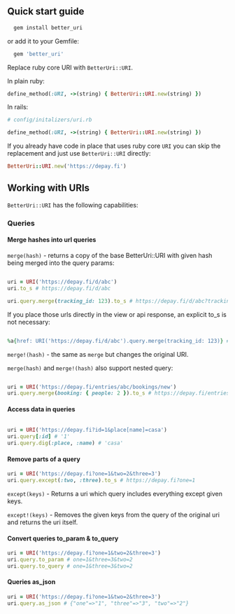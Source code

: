 ## Quick start guide

```ruby
  gem install better_uri
```

or add it to your Gemfile:

```ruby
  gem 'better_uri'
```

Replace ruby core URI with `BetterUri::URI`.

In plain ruby:
```ruby
define_method(:URI, ->(string) { BetterUri::URI.new(string) })
```

In rails:
```ruby
# config/initalizers/uri.rb

define_method(:URI, ->(string) { BetterUri::URI.new(string) })
```

If you already have code in place that uses ruby core `URI` you can skip the replacement and just use `BetterUri::URI` directly:

```ruby
BetterUri::URI.new('https://depay.fi')
```

## Working with URIs

`BetterUri::URI` has the following capabilities:

### Queries

#### Merge hashes into url queries

`merge(hash)` - returns a copy of the base BetterUri::URI with given hash being merged into the query params:

```ruby

uri = URI('https://depay.fi/d/abc')
uri.to_s # https://depay.fi/d/abc

uri.query.merge(tracking_id: 123).to_s # https://depay.fi/d/abc?tracking_id=123
```

If you place those urls directly in the view or api response, an explicit to_s is not necessary:

```ruby

%a{href: URI('https://depay.fi/d/abc').query.merge(tracking_id: 123)} # <a href="https://depay.fi/d/abc?tracking_id=123"/>

```

`merge!(hash)` - the same as `merge` but changes the original URI.

`merge(hash)` and `merge!(hash)` also support nested query:

```ruby

uri = URI('https://depay.fi/entries/abc/bookings/new')
uri.query.merge(booking: { people: 2 }).to_s # https://depay.fi/entries/abc/bookings/new?booking[people]=2
```

#### Access data in queries

```ruby

uri = URI('https://depay.fi?id=1&place[name]=casa')
uri.query[:id] # '1'
uri.query.dig(:place, :name) # 'casa'
```

#### Remove parts of a query

```ruby
uri = URI('https://depay.fi?one=1&two=2&three=3')
uri.query.except(:two, :three).to_s # https://depay.fi?one=1
```

`except(keys)` - Returns a uri which query includes everything except given keys.

`except!(keys)` - Removes the given keys from the query of the original uri and returns the uri itself.


#### Convert queries to_param & to_query

```ruby
uri = URI('https://depay.fi?one=1&two=2&three=3')
uri.query.to_param # one=1&three=3&two=2
uri.query.to_query # one=1&three=3&two=2
```

#### Queries as_json

```ruby
uri = URI('https://depay.fi?one=1&two=2&three=3')
uri.query.as_json # {"one"=>"1", "three"=>"3", "two"=>"2"}
```
